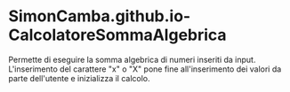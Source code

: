 # SimonCamba.github.io-CalcolatoreSommaAlgebrica

Permette di eseguire la somma algebrica di numeri inseriti da input. L'inserimento del carattere "x" o "X" pone fine all'inserimento dei valori da parte dell'utente e inizializza il calcolo.
